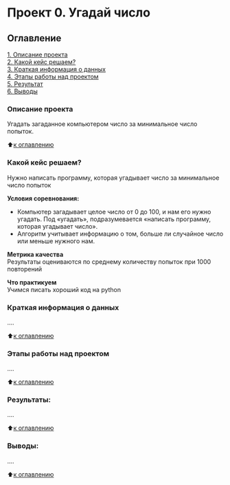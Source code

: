 # Проект 0. Угадай число

## Оглавление  
[1. Описание проекта](https://github.com/Legion1310/Home_work_0/blob/main/Project_1/README.md#описание-проекта)  
[2. Какой кейс решаем?](https://github.com/Legion1310/Home_work_0/blob/main/Project_1/README.md#какой-кейс-решаем)  
[3. Краткая информация о данных](https://github.com/Legion1310/Home_work_0/blob/main/Project_1/README.md#краткая-информация-о-данных)  
[4. Этапы работы над проектом](https://github.com/Legion1310/Home_work_0/blob/main/Project_1/README.md#этапы-работы-над-проектом)  
[5. Результат](https://github.com/Legion1310/Home_work_0/blob/main/Project_1/README.md#результаты)    
[6. Выводы](https://github.com/Legion1310/Home_work_0/blob/main/Project_1/README.md#выводы) 

### Описание проекта    
Угадать загаданное компьютером число за минимальное число попыток.

:arrow_up:[к оглавлению](https://github.com/Legion1310/Home_work_0/blob/main/Project_1/README.md#оглавление)


### Какой кейс решаем?    
Нужно написать программу, которая угадывает число за минимальное число попыток

**Условия соревнования:**  
- Компьютер загадывает целое число от 0 до 100, и нам его нужно угадать. Под «угадать», подразумевается «написать программу, которая угадывает число».
- Алгоритм учитывает информацию о том, больше ли случайное число или меньше нужного нам.

**Метрика качества**     
Результаты оцениваются по среднему количеству попыток при 1000 повторений

**Что практикуем**     
Учимся писать хороший код на python


### Краткая информация о данных
....
  
:arrow_up:[к оглавлению](https://github.com/Legion1310/Home_work_0/blob/main/Project_1/README.md#оглавление)


### Этапы работы над проектом  
....

:arrow_up:[к оглавлению](https://github.com/Legion1310/Home_work_0/blob/main/Project_1/README.md#оглавление)


### Результаты:  
....

:arrow_up:[к оглавлению](https://github.com/Legion1310/Home_work_0/blob/main/Project_1/README.md#оглавление)


### Выводы:  
....

:arrow_up:[к оглавлению](https://github.com/Legion1310/Home_work_0/blob/main/Project_1/README.md#оглавление)